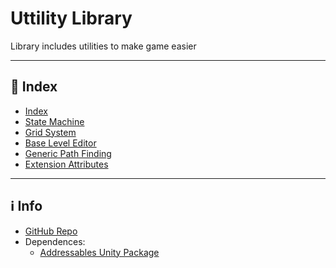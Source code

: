 # Uttility Library

Library includes utilities to make game easier

---

## 📑 Index

- [Index](index.md)
- [State Machine](StateMachine/StateMachine.md)
- [Grid System](GridSystem/GridSystem.md)
- [Base Level Editor](BaseLevelEditor.md)
- [Generic Path Finding](GenericPathFinding/PathHandler.md)
- [Extension Attributes](ExtensionAttributes/ExtensionAttributes.md)

---

## ℹ️ Info
- [GitHub Repo](https://github.com/NgoUyenNguyen/Utility-Library)
- Dependences:
  - [Addressables Unity Package](https://docs.unity3d.com/Packages/com.unity.addressables@1.18/manual/index.html)
